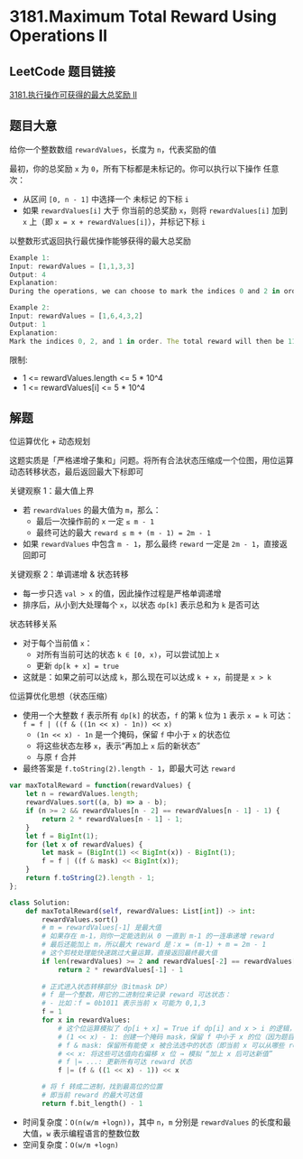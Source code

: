 # 3181.Maximum Total Reward Using Operations II

## LeetCode 题目链接

[3181.执行操作可获得的最大总奖励 II](https://leetcode.cn/problems/maximum-total-reward-using-operations-ii/)

## 题目大意

给你一个整数数组 `rewardValues`，长度为 `n`，代表奖励的值

最初，你的总奖励 `x` 为 `0`，所有下标都是未标记的。你可以执行以下操作 任意次：
- 从区间 `[0, n - 1]` 中选择一个 未标记 的下标 `i`
- 如果 `rewardValues[i]` 大于 你当前的总奖励 `x`，则将 `rewardValues[i]` 加到 `x` 上（即 `x = x + rewardValues[i]`），并标记下标 `i`

以整数形式返回执行最优操作能够获得的最大总奖励

```js
Example 1:
Input: rewardValues = [1,1,3,3]
Output: 4
Explanation:
During the operations, we can choose to mark the indices 0 and 2 in order, and the total reward will be 4, which is the maximum.

Example 2:
Input: rewardValues = [1,6,4,3,2]
Output: 1
Explanation:
Mark the indices 0, 2, and 1 in order. The total reward will then be 11, which is the maximum.
```

限制:
- 1 <= rewardValues.length <= 5 * 10^4
- 1 <= rewardValues[i] <= 5 * 10^4

## 解题

位运算优化 + 动态规划

这题实质是「严格递增子集和」问题。将所有合法状态压缩成一个位图，用位运算动态转移状态，最后返回最大下标即可

关键观察 1：最大值上界
- 若 `rewardValues` 的最大值为 `m`，那么：
  - 最后一次操作前的 `x` 一定 `≤ m - 1`
  - 最终可达的最大 `reward ≤ m + (m - 1) = 2m - 1`
- 如果 `rewardValues` 中包含 `m - 1`，那么最终 `reward` 一定是 `2m - 1`，直接返回即可

关键观察 2：单调递增 & 状态转移
- 每一步只选 `val > x` 的值，因此操作过程是严格单调递增
- 排序后，从小到大处理每个 `x`，以状态 `dp[k]` 表示总和为 `k` 是否可达

状态转移关系
- 对于每个当前值 `x`：
  - 对所有当前可达的状态 `k ∈ [0, x)`，可以尝试加上 `x`
  - 更新 `dp[k + x] = true`
- 这就是：如果之前可以达成 `k`，那么现在可以达成 `k + x`，前提是 `x > k`

位运算优化思想（状态压缩）
- 使用一个大整数 `f` 表示所有 `dp[k]` 的状态，`f` 的第 `k` 位为 `1` 表示 `x = k` 可达：`f = f | ((f & ((1n << x) - 1n)) << x)`
  - `(1n << x) - 1n` 是一个掩码，保留 `f` 中小于 `x` 的状态位
  - 将这些状态左移 `x`，表示“再加上 `x` 后的新状态”
  - 与原 `f` 合并
- 最终答案是 `f.toString(2).length - 1`，即最大可达 `reward`

```js
var maxTotalReward = function(rewardValues) {
    let n = rewardValues.length;
    rewardValues.sort((a, b) => a - b);
    if (n >= 2 && rewardValues[n - 2] == rewardValues[n - 1] - 1) {
        return 2 * rewardValues[n - 1] - 1;
    }
    let f = BigInt(1);
    for (let x of rewardValues) {
        let mask = (BigInt(1) << BigInt(x)) - BigInt(1);
        f = f | ((f & mask) << BigInt(x));
    }
    return f.toString(2).length - 1;
};
```
```python
class Solution:
    def maxTotalReward(self, rewardValues: List[int]) -> int:
        rewardValues.sort()
        # m = rewardValues[-1] 是最大值
        # 如果存在 m-1，则你一定能选到从 0 一直到 m-1 的一连串递增 reward
        # 最后还能加上 m，所以最大 reward 是：x = (m-1) + m = 2m - 1
        # 这个剪枝处理能快速跳过大量运算，直接返回最终最大值
        if len(rewardValues) >= 2 and rewardValues[-2] == rewardValues[-1] - 1:
            return 2 * rewardValues[-1] - 1
        
        # 正式进入状态转移部分（Bitmask DP）
        # f 是一个整数，用它的二进制位来记录 reward 可达状态：
        # - 比如：f = 0b1011 表示当前 x 可能为 0,1,3
        f = 1
        for x in rewardValues:
            # 这个位运算模拟了 dp[i + x] = True if dp[i] and x > i 的逻辑，但效率极高
            # (1 << x) - 1: 创建一个掩码 mask，保留 f 中小于 x 的位（因为题目要求 val > x）
            # f & mask: 保留所有能使 x 被合法选中的状态（即当前 x 可以从哪些 reward 累加得到）
            # << x: 将这些可达值向右偏移 x 位 → 模拟 “加上 x 后可达新值”
            # f |= ...: 更新所有可达 reward 状态
            f |= (f & ((1 << x) - 1)) << x

        # 将 f 转成二进制，找到最高位的位置
        # 即当前 reward 的最大可达值
        return f.bit_length() - 1
```

- 时间复杂度：`O(n(w/m +logn))`，其中 `n`，`m` 分别是 `rewardValues` 的长度和最大值，`w` 表示编程语言的整数位数
- 空间复杂度：`O(w/m +logn)`

